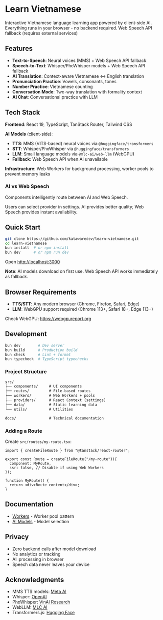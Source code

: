 # Learn Vietnamese

Interactive Vietnamese language learning app powered by client-side AI. Everything runs in your browser - no backend required. Web Speech API fallback (requires external services)

## Features

- **Text-to-Speech**: Neural voices (MMS) + Web Speech API fallback
- **Speech-to-Text**: Whisper/PhoWhisper models + Web Speech API fallback
- **AI Translation**: Context-aware Vietnamese ↔ English translation
- **Pronunciation Practice**: Vowels, consonants, tones
- **Number Practice**: Vietnamese counting
- **Conversation Mode**: Two-way translation with formality context
- **AI Chat**: Conversational practice with LLM

## Tech Stack

**Frontend**: React 19, TypeScript, TanStack Router, Tailwind CSS

**AI Models** (client-side):

- **TTS**: MMS (VITS-based) neural voices via `@huggingface/transformers`
- **STT**: Whisper/PhoWhisper via `@huggingface/transformers`
- **LLM**: Small language models via `@mlc-ai/web-llm` (WebGPU)
- **Fallback**: Web Speech API when AI unavailable

**Infrastructure**: Web Workers for background processing, worker pools to prevent memory leaks

### AI vs Web Speech

Components intelligently route between AI and Web Speech.

Users can select provider in settings. AI provides better quality; Web Speech provides instant availability.

## Quick Start

```bash
git clone https://github.com/katawaredev/learn-vietnamese.git
cd learn-vietnamese
bun install  # or npm install
bun dev      # or npm run dev
```

Open <http://localhost:3000>

**Note**: AI models download on first use. Web Speech API works immediately as fallback.

## Browser Requirements

- **TTS/STT**: Any modern browser (Chrome, Firefox, Safari, Edge)
- **LLM**: WebGPU support required (Chrome 113+, Safari 18+, Edge 113+)

Check WebGPU: <https://webgpureport.org>

## Development

```bash
bun dev        # Dev server
bun build      # Production build
bun check      # Lint + format
bun typecheck  # TypeScript typechecks
```

### Project Structure

```txt
src/
├── components/     # UI components
├── routes/         # File-based routes
├── workers/        # Web Workers + pools
├── providers/      # React Context (settings)
├── data/           # Static learning data
└── utils/          # Utilities

docs/               # Technical documentation
```

### Adding a Route

Create `src/routes/my-route.tsx`:

```tsx
import { createFileRoute } from "@tanstack/react-router";

export const Route = createFileRoute("/my-route")({
  component: MyRoute,
  ssr: false, // Disable if using Web Workers
});

function MyRoute() {
  return <div>Route content</div>;
}
```

## Documentation

- [Workers](./docs/workers.md) - Worker pool pattern
- [AI Models](./docs/ai-models.md) - Model selection

## Privacy

- Zero backend calls after model download
- No analytics or tracking
- All processing in browser
- Speech data never leaves your device

## Acknowledgments

- MMS TTS models: [Meta AI](https://ai.meta.com/blog/multilingual-model-speech-recognition/)
- Whisper: [OpenAI](https://github.com/openai/whisper)
- PhoWhisper: [VinAI Research](https://github.com/VinAIResearch/PhoWhisper)
- WebLLM: [MLC AI](https://mlc.ai/)
- Transformers.js: [Hugging Face](https://huggingface.co/docs/transformers.js)
